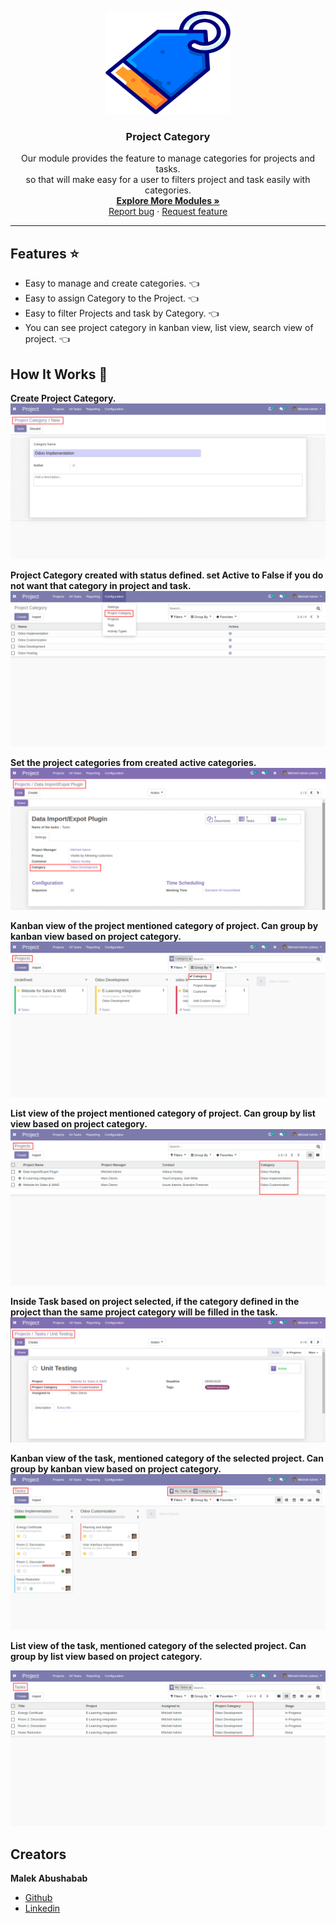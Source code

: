 <p align="center">
  <a href="https://github.com/MalekShabab/Project-Category">
    <img src="https://github.com/MalekShabab/Project-Category/blob/master/Project-Category/static/description/icon.png" alt="logo" width="200" height="165" />
  </a>
</p>

<h3 align="center">Project Category</h3>

<p align="center">
  Our module provides the feature to manage categories for projects and tasks.<br>
so that will make easy for a user to filters project and task easily with categories.
  <br>
     <a href="https://apps.odoo.com/apps/modules/browse?author=Malek%20Abushabab"><strong>Explore More Modules »</strong></a>

  <br>
  <a href="https://github.com/MalekShabab/Project-Category/issues/new">Report bug</a>
  ·
  <a href="https://github.com/MalekShabab/Project-Category/issues/new">Request feature</a>
  
 
</p>

<hr></hr>

## Features :star:

* Easy to manage and create categories. :point_left:
* Easy to assign Category to the Project. :point_left:
* Easy to filter Projects and task by Category.  :point_left:
* You can see project category in kanban view, list view, search view of project. :point_left:


## How It Works :thinking:	


**Create Project Category.**
<img src="https://github.com/MalekShabab/Project-Category/blob/master/Project-Category/static/description/img/screen7.png"  />

**Project Category created with status defined. set Active to False if you do not want that category in project and task.**
<img src="https://github.com/MalekShabab/Project-Category/blob/master/Project-Category/static/description/img/screen3.png" >

**Set the project categories from created active categories.**
<img src="https://github.com/MalekShabab/Project-Category/blob/master/Project-Category/static/description/img/Screen2.png"  >

**Kanban view of the project mentioned category of project. Can group by kanban view based on project category.**
<img src="https://github.com/MalekShabab/Project-Category/blob/master/Project-Category/static/description/img/screen9.png"  >

**List view of the project mentioned category of project. Can group by list view based on project category.**
<img src="https://github.com/MalekShabab/Project-Category/blob/master/Project-Category/static/description/img/screen4.png"  >


**Inside Task based on project selected, if the category defined in the project than the same project category will be filled in the task.**
<img src="https://github.com/MalekShabab/Project-Category/blob/master/Project-Category/static/description/img/Screen6.png"  >

**Kanban view of the task, mentioned category of the selected project. Can group by kanban view based on project category.**
<img src="https://github.com/MalekShabab/Project-Category/blob/master/Project-Category/static/description/img/screen5.png"  >


**List view of the task, mentioned category of the selected project. Can group by list view based on project category.**

<img src="https://github.com/MalekShabab/Project-Category/blob/master/Project-Category/static/description/img/screen8.png"  >





## Creators

**Malek Abushabab**

- [Github](https://github.com/MalekShabab)
- [Linkedin](https://www.linkedin.com/in/malekshabab/)
